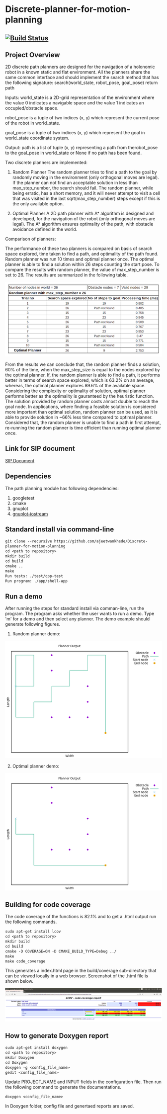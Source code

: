 # Discrete-planner-for-motion-planning

[![Build Status](https://travis-ci.com/ajeetwankhede/Discrete-planner-for-motion-planning.svg?branch=master)](https://travis-ci.com/ajeetwankhede/Discrete-planner-for-motion-planning)
---

## Project Overview
2D discrete path planners are designed for the navigation of a holonomic robot in a known static and flat environment. All the planners share the same common interface and should implement the ​search​ method that has the following signature:
search(world_state, robot_pose, goal_pose) return path

Inputs:
world_state is a 2D-grid representation of the environment where the value 0 indicates a navigable space and the value 1 indicates an occupied/obstacle space.

robot_pose is a tuple of two indices (x, y) which represent the current pose of the robot in world_state​.

goal_pose​ ​is a tuple of two indices (x, y) which represent the goal in ​world_state coordinate system.

Output:
path is a list of tuple (x, y) representing a path from the ​robot_pose to the goal_pose​ in world_state​ or​ None​ if no path has been found.


Two discrete planners are implemented:

1. Random Planner
The random planner tries to find a path to the goal by randomly moving in the environment (only orthogonal moves are legal). If the planner can not find an acceptable solution in less than max_step_number, the search should fail. The random planner, while being erratic, has a short memory, and it will never attempt to visit a cell that was visited in the last ​sqrt(max_step_number)​ steps except if this is the only available option.

2. Optimal Planner
A 2D path planner with A* algorithm is designed and developed, for the navigation of the robot (only orthogonal moves are legal). The A* algorithm ensures optimality of the path, with obstacle avoidance defined in the world.

Comparison of planners:

The performance of these two planners is compared on basis of search space explored, time taken to find a path, and optimality of the path found. Random planner was run 10 times and optimal planner once. The optimal planner is able to find a solution within 26 steps counting the start pose. To compare the results with random planner, the value of max_step_number is set to 26. The results are summarized in the following table.

<p align="center">
<img src="/output/Comparision.png">
</p>

From the results we can conclude that, the random planner finds a solution, 60% of the time, when the max_step_size is equal to the nodes explored by the optimal planner. If, the random planner is able to find a path, it performs better in terms of search space explored, which is 63.2% on an average, whereas, the optimal planner explores 89.6% of the available space. Considering the complexity or optimality of solution, optimal planner performs better as the optimality is gauranteed by the heuristic function. The solution provided by random planner costs almost double to reach the goal node. In applications, where finding a feasible solution is considered more important than optimal solution, random planner can be used, as it is able to provide solution in ~66% less time compared to optimal planner. Considered that, the random planner is unable to find a path in first attempt, re-running the random planner is time efficient than running optimal planner once.

## Link for SIP document
[SIP Document](https://docs.google.com/spreadsheets/d/1OKOs_5UbBNU4q0WjCL7nKXChtRCFgHgl8hptJVIeyFo/edit?usp=sharing)

## Dependencies

The path planning module has following dependencies:
1. googletest
2. cmake
3. gnuplot
4. [gnuplot-iostream](http://stahlke.org/dan/gnuplot-iostream/)

## Standard install via command-line
```
git clone --recursive https://github.com/ajeetwankhede/Discrete-planner-for-motion-planning
cd <path to repository>
mkdir build
cd build
cmake ..
make
Run tests: ./test/cpp-test
Run program: ./app/shell-app
```

## Run a demo
After running the steps for standard install via comman-line, run the program. The program asks whether the user wants to run a demo. Type 'm' for a demo and then select any planner. 
The demo example should generate following figures.

1. Random planner demo:

<p align="center">
<img src="/output/random planner output.png">
</p>

2. Optimal planner demo:

<p align="center">
<img src="/output/optimal planner output.png"> 
</p>

## Building for code coverage
The code coverage of the functions is 82.1% and to get a .html output run the following commands.
```
sudo apt-get install lcov
cd <path to repository>
mkdir build
cd build
cmake -D COVERAGE=ON -D CMAKE_BUILD_TYPE=Debug ../
make
make code_coverage
```
This generates a index.html page in the build/coverage sub-directory that can be viewed locally in a web browser.
Screenshot of the .html file is shown below.
 
<p align="center">
<img src="/output/Code Coverage.png">
</p>

## How to generate Doxygen report

```
sudo apt-get install doxygen
cd <path to repository>
mkdir Doxygen
cd Doxygen
doxygen -g <config_file_name>
gedit <config_file_name>
```
Update PROJECT_NAME and INPUT fields in the configuration file.
Then run the following command to generate the documentations.
```
doxygen <config_file_name>
```
In Doxygen folder, config file and genertaed reports are saved.
